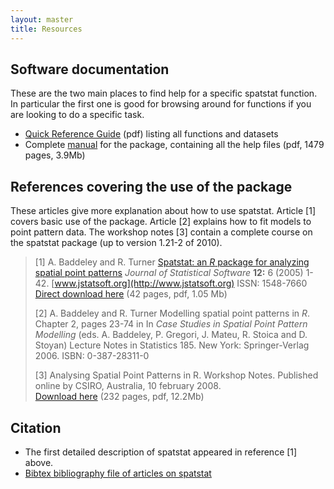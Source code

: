 ```yaml
---
layout: master
title: Resources
---
```


## Software documentation

These are the two main places to find help for a specific spatstat
function. In particular the first one is good for browsing around for
functions if you are looking to do a specific task.

-   [Quick Reference Guide](resources/spatstatQuickref.pdf) (pdf) listing all functions and datasets
-   Complete [manual](resources/spatstatManual.pdf) for the package, containing all the help files (pdf, 1479 pages, 3.9Mb)

## References covering the use of the package

These articles give more explanation about how to use
spatstat. Article [1] covers basic use of the package. Article [2]
explains how to fit models to point pattern data. The workshop notes
[3] contain a complete course on the spatstat package (up to version
1.21-2 of 2010).

> [1] A. Baddeley and R. Turner
>  [Spatstat: an *R* package for analyzing spatial point patterns](resources/spatstatJSSpaper.pdf)
>  *Journal of Statistical Software* **12:** 6 (2005) 1-42.
>  [www.jstatsoft.org](http://www.jstatsoft.org) ISSN: 1548-7660  
>  [Direct download here](resources/spatstatJSSpaper.pdf) (42 pages, pdf, 1.05 Mb)
>
> [2] A. Baddeley and R. Turner
>  Modelling spatial point patterns in *R*.
>  Chapter 2, pages 23-74 in
>  In *Case Studies in Spatial Point Pattern Modelling* (eds. A. Baddeley, P. Gregori, J. Mateu, R. Stoica and D. Stoyan)
>  Lecture Notes in Statistics 185. New York: Springer-Verlag 2006. ISBN: 0-387-28311-0
>
> [3] Analysing Spatial Point Patterns in R.
>  Workshop Notes.
>  Published online by CSIRO, Australia, 10 february 2008.  
>  [Download here](http://www.csiro.au/resources/pf16h.html) (232 pages, pdf, 12.2Mb)

## Citation

-   The first detailed description of spatstat appeared in reference [1] above.
-   [Bibtex bibliography file of articles on spatstat](resources/spatstat.bib)
